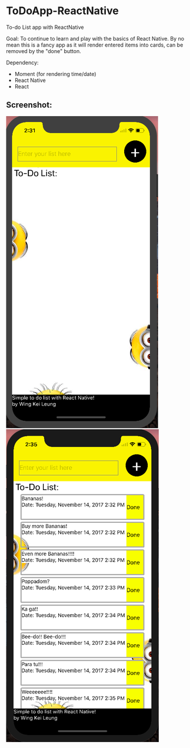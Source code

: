 # ToDoApp-ReactNative
To-do List app with ReactNative

Goal:
To continue to learn and play with the basics of React Native. By no mean this is a fancy app as 
it will render entered items into cards, can be removed by the "done" button.

Dependency:
- Moment (for rendering time/date)
- React Native
- React

Screenshot:
---------------------------------------------
![](https://github.com/wingkeileung/ToDoApp-ReactNative/blob/master/screenshots/ss1.png "Screenshot of the app")
![](https://github.com/wingkeileung/ToDoApp-ReactNative/blob/master/screenshots/ss2.png "Screenshot of the app with items cards")

